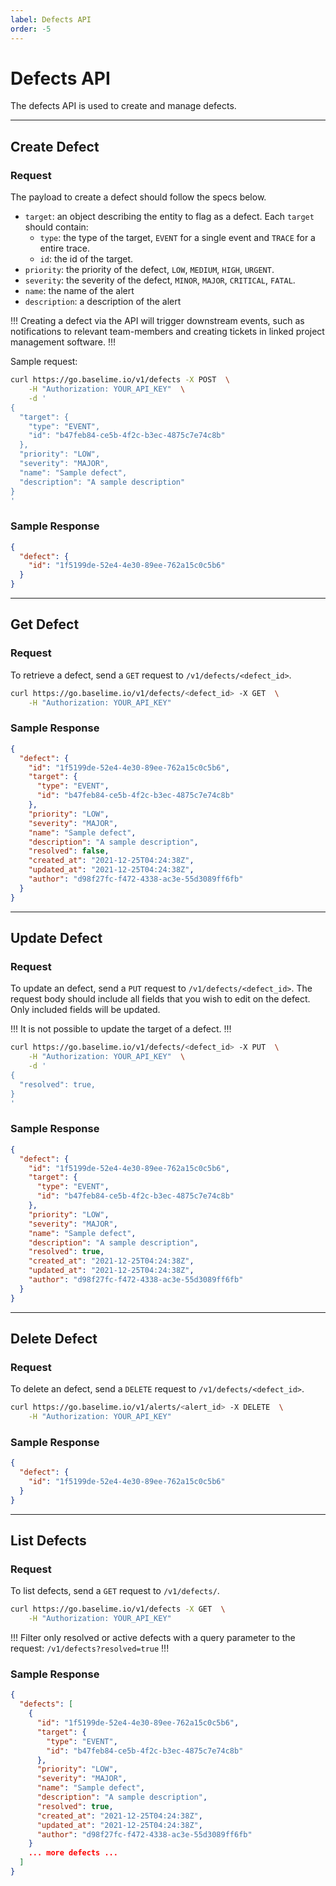 ```yaml
---
label: Defects API
order: -5
---
```


# Defects API

The defects API is used to create and manage defects.

---

## Create Defect

### Request

The payload to create a defect should follow the specs below.

- `target`: an object describing the entity to flag as a defect. Each `target` should contain:
  - `type`: the type of the target, `EVENT` for a single event and `TRACE` for a entire trace.
  - `id`: the id of the target.
- `priority`: the priority of the defect, `LOW`, `MEDIUM`, `HIGH`, `URGENT`.
- `severity`: the severity of the defect, `MINOR`, `MAJOR`, `CRITICAL`, `FATAL`.
- `name`: the name of the alert
- `description`: a description of the alert

!!!
Creating a defect via the API will trigger downstream events, such as notifications to relevant team-members and creating tickets in linked project management software.
!!!

Sample request:

```bash
curl https://go.baselime.io/v1/defects -X POST  \
    -H "Authorization: YOUR_API_KEY"  \
    -d '
{
  "target": {
    "type": "EVENT",
    "id": "b47feb84-ce5b-4f2c-b3ec-4875c7e74c8b"
  },
  "priority": "LOW",
  "severity": "MAJOR",
  "name": "Sample defect",
  "description": "A sample description"
}
'
```

### Sample Response

```json
{
  "defect": {
    "id": "1f5199de-52e4-4e30-89ee-762a15c0c5b6"
  }
}
```

---

## Get Defect

### Request

To retrieve a defect, send a `GET` request to `/v1/defects/<defect_id>`.

```bash
curl https://go.baselime.io/v1/defects/<defect_id> -X GET  \
    -H "Authorization: YOUR_API_KEY"
```

### Sample Response

```json
{
  "defect": {
    "id": "1f5199de-52e4-4e30-89ee-762a15c0c5b6",
    "target": {
      "type": "EVENT",
      "id": "b47feb84-ce5b-4f2c-b3ec-4875c7e74c8b"
    },
    "priority": "LOW",
    "severity": "MAJOR",
    "name": "Sample defect",
    "description": "A sample description",
    "resolved": false,
    "created_at": "2021-12-25T04:24:38Z",
    "updated_at": "2021-12-25T04:24:38Z",
    "author": "d98f27fc-f472-4338-ac3e-55d3089ff6fb"
  }
}
```

---

## Update Defect

### Request

To update an defect, send a `PUT` request to `/v1/defects/<defect_id>`. The request body should include all fields that you wish to edit on the defect. Only included fields will be updated.

!!!
It is not possible to update the target of a defect.
!!!

```bash
curl https://go.baselime.io/v1/defects/<defect_id> -X PUT  \
    -H "Authorization: YOUR_API_KEY"  \
    -d '
{
  "resolved": true,
}
'
```

### Sample Response

```json
{
  "defect": {
    "id": "1f5199de-52e4-4e30-89ee-762a15c0c5b6",
    "target": {
      "type": "EVENT",
      "id": "b47feb84-ce5b-4f2c-b3ec-4875c7e74c8b"
    },
    "priority": "LOW",
    "severity": "MAJOR",
    "name": "Sample defect",
    "description": "A sample description",
    "resolved": true,
    "created_at": "2021-12-25T04:24:38Z",
    "updated_at": "2021-12-25T04:24:38Z",
    "author": "d98f27fc-f472-4338-ac3e-55d3089ff6fb"
  }
}
```

---

## Delete Defect

### Request

To delete an defect, send a `DELETE` request to `/v1/defects/<defect_id>`.

```bash
curl https://go.baselime.io/v1/alerts/<alert_id> -X DELETE  \
    -H "Authorization: YOUR_API_KEY"
```

### Sample Response

```json
{
  "defect": {
    "id": "1f5199de-52e4-4e30-89ee-762a15c0c5b6"
  }
}
```

---

## List Defects

### Request

To list defects, send a `GET` request to `/v1/defects/`.

```bash
curl https://go.baselime.io/v1/defects -X GET  \
    -H "Authorization: YOUR_API_KEY"
```

!!!
Filter only resolved or active defects with a query parameter to the request: `/v1/defects?resolved=true`
!!!

### Sample Response

```json
{
  "defects": [
    {
      "id": "1f5199de-52e4-4e30-89ee-762a15c0c5b6",
      "target": {
        "type": "EVENT",
        "id": "b47feb84-ce5b-4f2c-b3ec-4875c7e74c8b"
      },
      "priority": "LOW",
      "severity": "MAJOR",
      "name": "Sample defect",
      "description": "A sample description",
      "resolved": true,
      "created_at": "2021-12-25T04:24:38Z",
      "updated_at": "2021-12-25T04:24:38Z",
      "author": "d98f27fc-f472-4338-ac3e-55d3089ff6fb"
    }
    ... more defects ...
  ]
}
```

